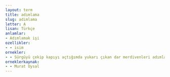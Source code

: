 ```yaml
---
layout: term
title: adımlama
slug: adimlama
letter: A
lisan: Türkçe
anlamlar:
- Adımlamak işi
ozellikler:
- - isim
ornekler:
- - Sürgüyü çekip kapıyı açtığımda yukarı çıkan dar merdivenleri adımlamaya başladım.
orneklerkaynak:
- - Murat Uysal
---
```

